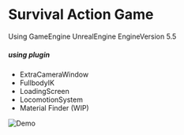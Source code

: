 # Survival Action Game

Using GameEngine UnrealEngine
EngineVersion 5.5

##### using plugin 
- ExtraCameraWindow
- FullbodyIK
- LoadingScreen
- LocomotionSystem
- Material Finder (WIP)

![Demo](https://media.giphy.com/media/JPWdGDdJ8I4Y1IzkcU/giphy.gif?cid=790b76115b05f6d22926111b643789ca49232e50dfa7874d&rid=giphy.gif&ct=g "GameImage")
